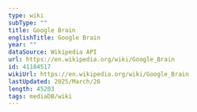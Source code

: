 ```yaml
---
type: wiki
subType: ""
title: Google Brain
englishTitle: Google Brain
year: ""
dataSource: Wikipedia API
url: https://en.wikipedia.org/wiki/Google_Brain
id: 41184517
wikiUrl: https://en.wikipedia.org/wiki/Google_Brain
lastUpdated: 2025/March/26
length: 45203
tags: mediaDB/wiki
---
```

